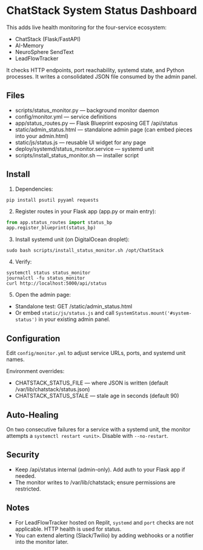 # ChatStack System Status Dashboard

This adds live health monitoring for the four-service ecosystem:
- ChatStack (Flask/FastAPI)
- AI-Memory
- NeuroSphere SendText
- LeadFlowTracker

It checks HTTP endpoints, port reachability, systemd state, and Python processes. It writes a consolidated JSON file consumed by the admin panel.

## Files

- scripts/status_monitor.py — background monitor daemon
- config/monitor.yml — service definitions
- app/status_routes.py — Flask Blueprint exposing GET /api/status
- static/admin_status.html — standalone admin page (can embed pieces into your admin.html)
- static/js/status.js — reusable UI widget for any page
- deploy/systemd/status_monitor.service — systemd unit
- scripts/install_status_monitor.sh — installer script

## Install

1) Dependencies:

```
pip install psutil pyyaml requests
```

2) Register routes in your Flask app (app.py or main entry):

```python
from app.status_routes import status_bp
app.register_blueprint(status_bp)
```

3) Install systemd unit (on DigitalOcean droplet):

```
sudo bash scripts/install_status_monitor.sh /opt/ChatStack
```

4) Verify:

```
systemctl status status_monitor
journalctl -fu status_monitor
curl http://localhost:5000/api/status
```

5) Open the admin page:

- Standalone test: GET /static/admin_status.html
- Or embed `static/js/status.js` and call `SystemStatus.mount('#system-status')` in your existing admin panel.

## Configuration

Edit `config/monitor.yml` to adjust service URLs, ports, and systemd unit names.

Environment overrides:

- CHATSTACK_STATUS_FILE — where JSON is written (default /var/lib/chatstack/status.json)
- CHATSTACK_STATUS_STALE — stale age in seconds (default 90)

## Auto-Healing

On two consecutive failures for a service with a systemd unit, the monitor attempts a `systemctl restart <unit>`. Disable with `--no-restart`.

## Security

- Keep /api/status internal (admin-only). Add auth to your Flask app if needed.
- The monitor writes to /var/lib/chatstack; ensure permissions are restricted.

## Notes

- For LeadFlowTracker hosted on Replit, `systemd` and `port` checks are not applicable. HTTP health is used for status.
- You can extend alerting (Slack/Twilio) by adding webhooks or a notifier into the monitor later.